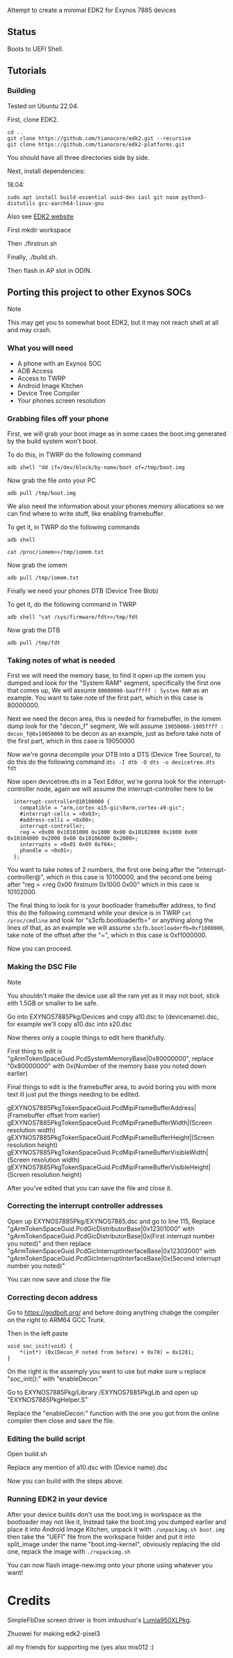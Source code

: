 Attempt to create a minimal EDK2 for Exynos 7885 devices

## Status
Boots to UEFI Shell.

## Tutorials

### Building
Tested on Ubuntu 22.04.

First, clone EDK2.

```
cd ..
git clone https://github.com/tianocore/edk2.git --recursive
git clone https://github.com/tianocore/edk2-platforms.git
```

You should have all three directories side by side.

Next, install dependencies:

18.04:

```
sudo apt install build-essential uuid-dev iasl git nasm python3-distutils gcc-aarch64-linux-gnu
```

Also see [EDK2 website](https://github.com/tianocore/tianocore.github.io/wiki/Using-EDK-II-with-Native-GCC#Install_required_software_from_apt)

First mkdir workspace

Then ./firstrun.sh

Finally, ./build.sh.

Then flash in AP slot in ODIN.

## Porting this project to other Exynos SOCs

> [!NOTE]
> This may get you to somewhat boot EDK2, but it may not reach shell at all and may crash.

### What you will need

- A phone with an Exynos SOC
- ADB Access
- Access to TWRP
- Android Image Kitchen
- Device Tree Compiler
- Your phones screen resolution 

### Grabbing files off your phone

First, we will grab your boot image as in some cases the boot.img generated by the build system won't boot.

To do this, in TWRP do the following command

```adb shell "dd if=/dev/block/by-name/boot of=/tmp/boot.img```

Now grab the file onto your PC

```adb pull /tmp/boot.img```

We also need the information about your phones memory allocations so we can find where to write stuff, like enabling framebuffer.

To get it, in TWRP do the following commands

```adb shell```

```cat /proc/iomem>>/tmp/iomem.txt```

Now grab the iomem

```adb pull /tmp/iomem.txt```

Finally we need your phones DTB (Device Tree Blob)

To get it, do the following command in TWRP

```adb shell "cat /sys/firmware/fdt>>/tmp/fdt```

Now grab the DTB

```adb pull /tmp/fdt```

###  Taking notes of what is needed

First we will need the memory base, to find it open up the iomem you dumped and look for the "System RAM" segment, specifically the first one that comes up, We will assume ```80000000-baafffff : System RAM``` as an example. You want to take note of the first part, which in this case is 80000000.

Next we need the decon area, this is needed for framebuffer, in the iomem dump look for the "decon_f" segment, We will assume ```19050000-1905ffff : decon_f@0x19050000``` to be decon as an example, just as before take note of the first part, which in this case is 19050000

Now we're gonna decompile your DTB into a DTS (Device Tree Source), to do this do the following command ```dtc -I dtb -O dts -o devicetree.dts fdt```

Now open devicetree.dts in a Text Editor, we're gonna look for the interrupt-controller node, again we will assume the interrupt-controller here to be

```
  interrupt-controller@10100000 {
    compatible = "arm,cortex-a15-gic\0arm,cortex-a9-gic";
    #interrupt-cells = <0x03>;
    #address-cells = <0x00>;
    interrupt-controller;
    reg = <0x00 0x10101000 0x1000 0x00 0x10102000 0x1000 0x00 0x10104000 0x2000 0x00 0x10106000 0x2000>;
    interrupts = <0x01 0x09 0xf04>;
    phandle = <0x01>;
  };
```

You want to take notes of 2 numbers, the first one being after the "interrupt-controller@", which in this case is 10100000, and the second one being after "reg = <reg 0x00 firstnum 0x1000 0x00" which in this case is 10102000.

The final thing to look for is your bootloader framebuffer address, to find this do the following command while your device is in TWRP ```cat /proc/cmdline``` and look for "s3cfb.bootloaderfb=" or anything along the lines of that, as an example we will assume ```s3cfb.bootloaderfb=0xf1000000```, take note of the offset after the "=", which in this case is 0xf1000000.

Now you can proceed.

### Making the DSC File

> [!NOTE]
> You shouldn't make the device use all the ram yet as it may not boot, stick eith 1.5GB or smaller to be safe.

Go into EXYNOS7885Pkg/Devices and copy a10.dsc to (devicename).dsc, for example we'll copy a10.dsc into s20.dsc

Now theres only a couple things to edit here thankfully.

First thing to edit is "gArmTokenSpaceGuid.PcdSystemMemoryBase|0x80000000", replace "0x80000000" with 0x(Number of the memory base you noted down earlier)

Final things to edit is the framebuffer area, to avoid boring you with more text ill just put the things needing to be edited.

gEXYNOS7885PkgTokenSpaceGuid.PcdMipiFrameBufferAddress|(Framebuffer offset from earlier)
  gEXYNOS7885PkgTokenSpaceGuid.PcdMipiFrameBufferWidth|(Screen resolution width)
  gEXYNOS7885PkgTokenSpaceGuid.PcdMipiFrameBufferHeight|(Screen resolution height)
  gEXYNOS7885PkgTokenSpaceGuid.PcdMipiFrameBufferVisibleWidth|(Screen resolution width)
  gEXYNOS7885PkgTokenSpaceGuid.PcdMipiFrameBufferVisibleHeight|(Screen resolution height)

After you've edited that you can save the file and close it.

### Correcting the interrupt controller addresses

Open up EXYNOS7885Pkg/EXYNOS7885.dsc and go to line 115, Replace "gArmTokenSpaceGuid.PcdGicDistributorBase|0x12301000" with "gArmTokenSpaceGuid.PcdGicDistributorBase|0x(First interrupt number you noted)" and then replace "gArmTokenSpaceGuid.PcdGicInterruptInterfaceBase|0x12302000" with "gArmTokenSpaceGuid.PcdGicInterruptInterfaceBase|0x(Second interrupt number you noted)"

You can now save and close the file

### Correcting decon address

Go to https://godbolt.org/ and before doing anything chabge the compiler on the right to ARM64 GCC Trunk.

Then in the left paste

```
void soc_init(void) {
	*(int*) (0x(Decon_F noted from before) + 0x70) = 0x1281;
}
```

On the right is the assemply you want to use but make sure u replace "soc_init():" with "enableDecon:"


Go to EXYNOS7885Pkg/Library
/EXYNOS7885PkgLib and open up "EXYNOS7885PkgHelper.S"

Replace the "enableDecon:" function with the one you got from the online compiler then close and save the file.

### Editing the build script

Open build.sh

Replace any mention of a10.dsc with (Device name).dsc

Now you can build with the steps above.

### Running EDK2 in your device

After your device builds don't use the boot.img in workspace as the bootloader may not like it, Instead take the boot.img you dumped earlier and place it into Android Image Kitchen, unpack it with ```./unpackimg.sh boot.img``` then take the "UEFI" file from the workspace folder and put it into split_image under the name "boot.img-kernel", obviously replacing the old one, repack the image with ```./repackimg.sh```

You can now flash image-new.img onto your phone using whatever you want!


# Credits

SimpleFbDxe screen driver is from imbushuo's [Lumia950XLPkg](https://github.com/WOA-Project/Lumia950XLPkg).

Zhuowei for making edk2-pixel3

all my friends for supporting me (yes also mis012 :)
